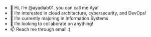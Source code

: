 - 👋 Hi, I’m @ayadiab01, you can call me Aya!
- 👀 I’m interested in cloud architecture, cybersecurity, and DevOps!
- 🌱 I’m currently majoring in Information Systems
- 💞️ I’m looking to collaborate on anything!
- 📫 Reach me through email :)

<!---
ayadiab01/ayadiab01 is a ✨ special ✨ repository because its `README.md` (this file) appears on your GitHub profile.
You can click the Preview link to take a look at your changes.
--->
